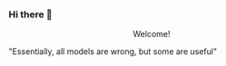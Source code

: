 ### Hi there 👋

<!--
**LeninEscalante21/LeninEscalante21** is a ✨ _special_ ✨ repository because its `README.md` (this file) appears on your GitHub profile.

Here are some ideas to get you started:

- 🔭 I’m currently working on ...
- 🌱 I’m currently learning ...
- 👯 I’m looking to collaborate on ...
- 🤔 I’m looking for help with ...
- 💬 Ask me about ...
- 📫 How to reach me: ...
- 😄 Pronouns: ...
- ⚡ Fun fact: ...
-->
          
<p align="center">
Welcome!
</p>
<p aling = "center">
 "Essentially, all models are wrong, but some are useful"
</p>
